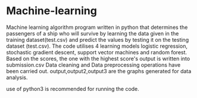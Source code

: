 # Machine-learning

Machine learning algorithm program written in python that determines the passengers of a ship who will survive by learning the data given in the training dataset(test.csv) and predict the values by testing it on the testing dataset (test.csv).
The code utilises 4 learning models logistic regression, stochastic gradient descent, support vector machines and random forest. Based on the scores, the one with the highest score's output is written into submission.csv
Data cleaning and Data preprocessing operations have been carried out. output,output2,output3 are the graphs generated for data analysis.

use of python3 is recommended for running the code.
